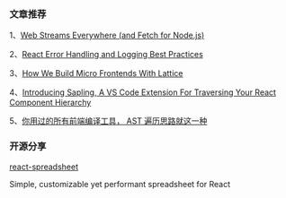 ### 文章推荐

1、[Web Streams Everywhere (and Fetch for Node.js)](https://css-tricks.com/web-streams-everywhere-and-fetch-for-node-js/)

2、[React Error Handling and Logging Best Practices](https://blog.bitsrc.io/react-error-handling-and-logging-best-practices-4444c57cd666)

3、[How We Build Micro Frontends With Lattice](https://netflixtechblog.com/how-we-build-micro-frontends-with-lattice-22b8635f77ea)

4、[Introducing Sapling, A VS Code Extension For Traversing Your React Component Hierarchy](https://medium.com/codex/introducing-sapling-a-vs-code-extension-for-traversing-your-react-component-hierarchy-3ac94d95887e)

5、[你用过的所有前端编译工具， AST 遍历思路就这一种](https://zhuanlan.zhihu.com/p/419252425)

### 开源分享

[react-spreadsheet](https://github.com/iddan/react-spreadsheet)

Simple, customizable yet performant spreadsheet for React